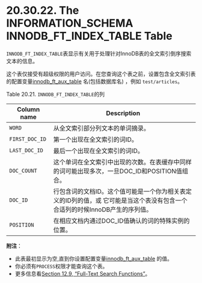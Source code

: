 # 20.30.22. The INFORMATION_SCHEMA INNODB_FT_INDEX_TABLE Table

`INNODB_FT_INDEX_TABLE`表显示有关用于处理针对InnoDB表的全文索引倒序搜索文本的信息。

这个表仅接受有超级权限的用户访问。在您查询这个表之前，设置包含全文索引表的配置变量[innodb_ft_aux_table]() 名(包括数据库名) ，例如 `test/articles`。

Table 20.21. `INNODB_FT_INDEX_TABLE`的列

<table>
<thead>
<tr>
	<th scope="col">Column name</th>
	<th scope="col">Description</th>
</tr>
</thead>

<tbody>
<tr>
	<td scope="row"><code class="literal">WORD</code></td>
	<td>从全文索引部分列文本的单词摘录。</td>
</tr>

<tr>
	<td scope="row"><code class="literal">FIRST_DOC_ID</code></td>
	<td>第一个出现在全文索引的词ID。</td>
</tr>

<tr>
	<td scope="row"><code class="literal">LAST_DOC_ID</code></td>
	<td>最后一个出现在全文索引的词ID。</td>
</tr>

<tr>
	<td scope="row"><code class="literal">DOC_COUNT</code></td>
	<td>这个单词在全文索引中出现的次数。在表缓存中同样的词可能出现多次，一旦DOC_ID和POSITION值组合。</td>
</tr>

<tr>
	<td scope="row"><code class="literal">DOC_ID</code></td>
	<td>行包含词的文档ID。这个值可能是一个你为相关表定义的ID列的值，或 它可能是当这个表没有包含一个合适列的时候InnoDB产生的序列值。</td>
</tr>

<tr>
	<td scope="row"><code class="literal">POSITION</code></td>
	<td>在相应文档内通过DOC_ID值确认的词的特殊实例的位置。</td>
</tr>
</tbody>
</table>

**附注**：

- 此表最初显示为空,直到你设置配置变量[innodb_ft_aux_table]() 的值。
- 你必须有`PROCESS`权限才能查询这个表。
- 更多信息看[Section 12.9, “Full-Text Search Functions”]()。